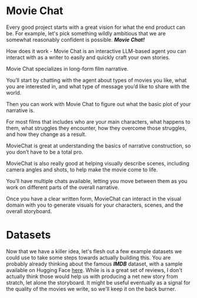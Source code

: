 # Movie Chat

Every good project starts with a great vision for what the end product can be. For example, let's pick something wildly ambitious that we are somewhat reasonably confident is possible. ***Movie Chat!***

How does it work - Movie Chat is an interactive LLM-based agent you can interact with as a writer to easily and quickly craft your own stories.

Movie Chat specializes in long-form film narrative. 

You’ll start by chatting with the agent about types of movies you like, what you are interested in, and what type of message you’d like to share with the world.

Then you can work with Movie Chat to figure out what the basic plot of your narrative is. 

For most films that includes who are your main characters, what happens to them, what struggles they encounter, how they overcome those struggles, and how they change as a result.

MovieChat is great at understanding the basics of narrative construction, so you don’t have to be a total pro. 

MovieChat is also really good at helping visually describe scenes, including camera angles and shots, to help make the movie come to life. 

You’ll have multiple chats available, letting you move between them as you work on different parts of the overall narrative. 

Once you have a clear written form, MovieChat can interact in the visual domain with you to generate visuals for your characters, scenes, and the overall storyboard. 

# Datasets
Now that we have a killer idea, let's flesh out a few example datasets we could use to take some steps towards actually building this. You are probably already thinking about the famous ***IMDB*** dataset, with a sample available on Hugging Face [here](https://huggingface.co/datasets/imdb). While is is a great set of reviews, I don't actually think those would help us with producing a net new story from stratch, let alone the storyboard. It might be useful eventually as a signal for the quality of the movies we write, so we'll keep it on the back burner.

